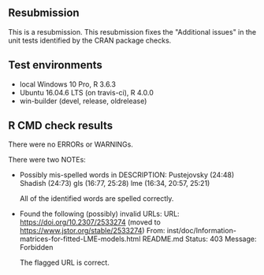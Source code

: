 ## Resubmission
This is a resubmission. This resubmission fixes the "Additional issues" in the unit tests identified by the CRAN package checks.

## Test environments
* local Windows 10 Pro, R 3.6.3
* Ubuntu 16.04.6 LTS (on travis-ci), R 4.0.0
* win-builder (devel, release, oldrelease)

## R CMD check results
There were no ERRORs or WARNINGs.

There were two NOTEs:
  
* Possibly mis-spelled words in DESCRIPTION: Pustejovsky (24:48) Shadish (24:73) gls (16:77, 25:28) lme (16:34, 20:57, 25:21)
  
  All of the identified words are spelled correctly.

* Found the following (possibly) invalid URLs: URL: https://doi.org/10.2307/2533274 
  (moved to https://www.jstor.org/stable/2533274) 
  From: inst/doc/Information-matrices-for-fitted-LME-models.html README.md 
  Status: 403 Message: Forbidden
  
  The flagged URL is correct.
  
